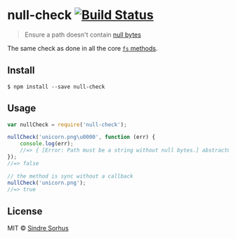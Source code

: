# null-check [![Build Status](https://travis-ci.org/sindresorhus/null-check.svg?branch=master)](https://travis-ci.org/sindresorhus/null-check)

> Ensure a path doesn't contain [null bytes](http://en.wikipedia.org/wiki/Null_character)

The same check as done in all the core [`fs` methods](https://github.com/iojs/io.js/blob/18d457bd3408557a48b453f13b2b99e1ab5e7159/lib/fs.js#L88-L102).


## Install

```
$ npm install --save null-check
```


## Usage

```js
var nullCheck = require('null-check');

nullCheck('unicorn.png\u0000', function (err) {
	console.log(err);
	//=> { [Error: Path must be a string without null bytes.] abstractCode: 'ENOENT' }
});
//=> false

// the method is sync without a callback
nullCheck('unicorn.png');
//=> true
```


## License

MIT © [Sindre Sorhus](http://sindresorhus.com)
